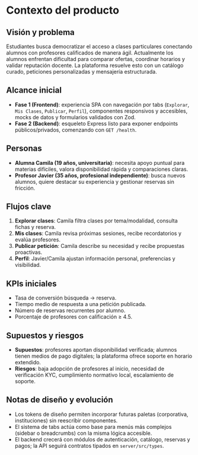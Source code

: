 # Contexto del producto

## Visión y problema
Estudiantes busca democratizar el acceso a clases particulares conectando alumnos con profesores calificados de manera ágil. Actualmente los alumnos enfrentan dificultad para comparar ofertas, coordinar horarios y validar reputación docente. La plataforma resuelve esto con un catálogo curado, peticiones personalizadas y mensajería estructurada.

## Alcance inicial
- **Fase 1 (Frontend)**: experiencia SPA con navegación por tabs (`Explorar`, `Mis Clases`, `Publicar`, `Perfil`), componentes responsivos y accesibles, mocks de datos y formularios validados con Zod.
- **Fase 2 (Backend)**: esqueleto Express listo para exponer endpoints públicos/privados, comenzando con `GET /health`.

## Personas
- **Alumna Camila (19 años, universitaria)**: necesita apoyo puntual para materias difíciles, valora disponibilidad rápida y comparaciones claras.
- **Profesor Javier (35 años, profesional independiente)**: busca nuevos alumnos, quiere destacar su experiencia y gestionar reservas sin fricción.

## Flujos clave
1. **Explorar clases**: Camila filtra clases por tema/modalidad, consulta fichas y reserva.
2. **Mis clases**: Camila revisa próximas sesiones, recibe recordatorios y evalúa profesores.
3. **Publicar petición**: Camila describe su necesidad y recibe propuestas proactivas.
4. **Perfil**: Javier/Camila ajustan información personal, preferencias y visibilidad.

## KPIs iniciales
- Tasa de conversión búsqueda → reserva.
- Tiempo medio de respuesta a una petición publicada.
- Número de reservas recurrentes por alumno.
- Porcentaje de profesores con calificación ≥ 4.5.

## Supuestos y riesgos
- **Supuestos**: profesores aportan disponibilidad verificada; alumnos tienen medios de pago digitales; la plataforma ofrece soporte en horario extendido.
- **Riesgos**: baja adopción de profesores al inicio, necesidad de verificación KYC, cumplimiento normativo local, escalamiento de soporte.

## Notas de diseño y evolución
- Los tokens de diseño permiten incorporar futuras paletas (corporativa, instituciones) sin reescribir componentes.
- El sistema de tabs actúa como base para menús más complejos (sidebar o breadcrumbs) con la misma lógica accesible.
- El backend crecerá con módulos de autenticación, catálogo, reservas y pagos; la API seguirá contratos tipados en `server/src/types`.
